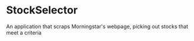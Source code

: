 # StockSelector
An application that scraps Morningstar's webpage, picking out stocks that meet a criteria

